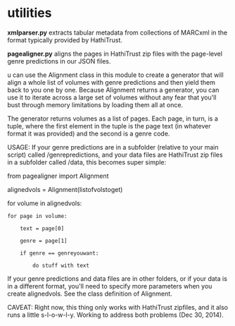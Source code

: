 utilities
=========

**xmlparser.py** extracts tabular metadata from collections of MARCxml in the format typically provided by HathiTrust.

**pagealigner.py** aligns the pages in HathiTrust zip files with the page-level genre predictions in our JSON files.


u can use the Alignment class in this module
to create a generator that will
align a whole list of volumes with genre predictions and then
yield them back to you one by one. Because Alignment returns a
generator, you can use it to iterate across a large set
of volumes without any fear that you'll bust through
memory limitations by loading them all at once.

The generator returns volumes as a list of pages.
Each page, in turn, is a tuple, where the first element
in the tuple is the page text (in whatever format it was provided)
and the second is a genre code.

USAGE:
If your genre predictions are in a subfolder (relative to
your main script) called /genrepredictions, and your
data files are HathiTrust zip files in a subfolder called
/data, this becomes super simple:

from pagealigner import Alignment

alignedvols = Alignment(listofvolstoget)

for volume in alignedvols:

    for page in volume:

        text = page[0]

        genre = page[1]

        if genre == genreyouwant:

            do stuff with text

If your genre predictions and data files are in other
folders, or if your data is in a different format, you'll
need to specify more parameters when you create
alignedvols. See the class definition of Alignment.

CAVEAT: Right now, this thing only works with HathiTrust zipfiles, and it also runs a little s-l-o-w-l-y. Working to address both problems (Dec 30, 2014).
